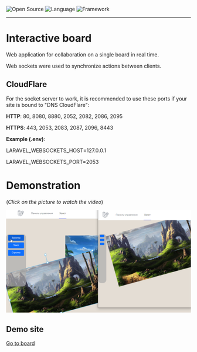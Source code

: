 ![Open Source](https://img.shields.io/badge/Open_source-yes-brightgreen.svg)
![Language](https://img.shields.io/badge/Language-PHP-blue.svg)
![Framework](https://img.shields.io/badge/Framework-Laravel-red.svg)

---
# Interactive board
Web application for collaboration on a single board in real time.

Web sockets were used to synchronize actions between clients.

## CloudFlare

For the socket server to work, it is recommended to use these ports if your site is bound to "DNS CloudFlare":

**HTTP**: 80, 8080, 8880, 2052, 2082, 2086, 2095

**HTTPS**: 443, 2053, 2083, 2087, 2096, 8443

**Example (.env)**:

LARAVEL_WEBSOCKETS_HOST=127.0.0.1

LARAVEL_WEBSOCKETS_PORT=2053

# Demonstration

(*Click on the picture to watch the video*)

[![YouTube DEMO](demo-pic-1.png)](https://www.youtube.com/watch?v=lI8tVwFraBo)

## Demo site

[Go to board](https://board.vincy.ru)